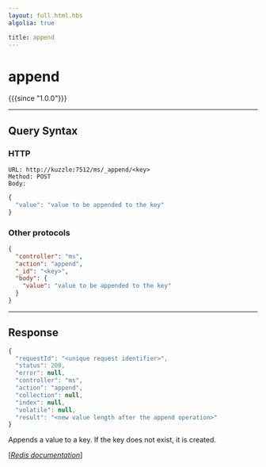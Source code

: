 ```yaml
---
layout: full.html.hbs
algolia: true

title: append
---
```


# append

{{{since "1.0.0"}}}

---

## Query Syntax

### HTTP

```http
URL: http://kuzzle:7512/ms/_append/<key>
Method: POST  
Body:
```


```js
{
  "value": "value to be appended to the key"
}
```



### Other protocols


```json
{
  "controller": "ms",
  "action": "append",
  "_id": "<key>",
  "body": {
    "value": "value to be appended to the key"
  }
}
```

---

## Response

```javascript
{
  "requestId": "<unique request identifier>",
  "status": 200,
  "error": null,
  "controller": "ms",
  "action": "append",
  "collection": null,
  "index": null,
  "volatile": null,
  "result": "<new value length after the append operation>"
}
```

Appends a value to a key. If the key does not exist, it is created.

[[_Redis documentation_]](https://redis.io/commands/append)
